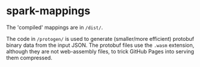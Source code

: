 # spark-mappings

The 'compiled' mappings are in `/dist/`.

The code in `/protogen/` is used to generate (smaller/more efficient) protobuf binary data from the input JSON. The protobuf files use the `.wasm` extension, although they are not web-assembly files, to trick GitHub Pages into serving them compressed.
